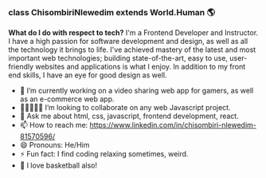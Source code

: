 ### class ChisombiriNlewedim extends World.Human 🌎

**What do I do with respect to tech?** I'm a Frontend Developer and Instructor.
I have a high passion for software development and design, as well as all the technology it brings to life.
I've achieved mastery of the latest and most important web technologies; building state-of-the-art, easy to use, user-friendly websites and applications is what I enjoy.
In addition to my front end skills, I have an eye for good design as well.

- 🔭 I’m currently working on a video sharing web app for gamers, as well as an e-commerce web app.
- 👩🏻‍🤝‍🧑🏾 I’m looking to collaborate on any web Javascript project.
- 💬 Ask me about html, css, javascript, frontend development, react.
- 📫 How to reach me: https://www.linkedin.com/in/chisombiri-nlewedim-81570596/ 
- 😄 Pronouns: He/Him
- ⚡ Fun fact: I find coding relaxing sometimes, weird.
- 🏀 I love basketball also!

